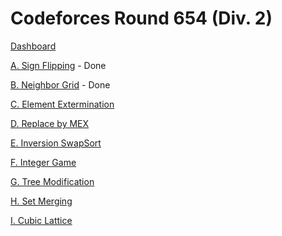 # Codeforces Round 654 (Div. 2)

[Dashboard](https://codeforces.com/contest/1375)

[A. Sign Flipping](https://codeforces.com/contest/1375/problem/A) - Done

[B. Neighbor Grid](https://codeforces.com/contest/1375/problem/B) - Done

[C. Element Extermination](https://codeforces.com/contest/1375/problem/C)

[D. Replace by MEX](https://codeforces.com/contest/1375/problem/D)

[E. Inversion SwapSort](https://codeforces.com/contest/1375/problem/E)

[F. Integer Game](https://codeforces.com/contest/1375/problem/F)

[G. Tree Modification](https://codeforces.com/contest/1375/problem/G)

[H. Set Merging](https://codeforces.com/contest/1375/problem/H)

[I. Cubic Lattice](https://codeforces.com/contest/1375/problem/I)
